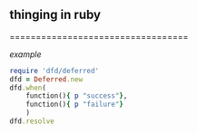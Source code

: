 ##   thinging in ruby
==================================

*example*

```ruby
require 'dfd/deferred'
dfd = Deferred.new
dfd.when(
	function(){ p "success"},
	function(){ p "failure"}
	)  
dfd.resolve
```
